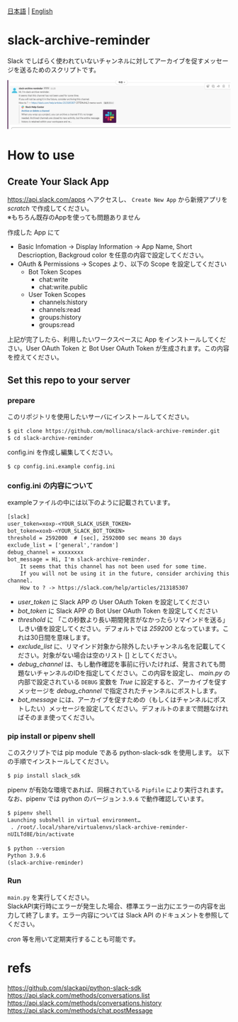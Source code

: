 [日本語](README.md) | [English](README.en.md)

# slack-archive-reminder

Slack でしばらく使われていないチャンネルに対してアーカイブを促すメッセージを送るためのスクリプトです。

![slack-archive-reminder.png](slack-archive-reminder.png)

# How to use

## Create Your Slack App

https://api.slack.com/apps へアクセスし、 `Create New App` から新規アプリを _scratch_ で作成してください。  
※もちろん既存のAppを使っても問題ありません  

作成した App にて
 - Basic Infomation -> Display Information -> App Name, Short Descrioption, Backgroud color を任意の内容で設定してください。  
 - OAuth & Permissions -> Scopes より、以下の Scope を設定してください
   - Bot Token Scopes
     - chat:write
     - chat:write.public
   - User Token Scopes
     - channels:history
     - channels:read
     - groups:history
     - groups:read

上記が完了したら、利用したいワークスペースに App をインストールしてください。User OAuth Token と Bot User OAuth Token が生成されます。この内容を控えてください。  

## Set this repo to your server

### prepare

このリポジトリを使用したいサーバにインストールしてください。  
```
$ git clone https://github.com/mollinaca/slack-archive-reminder.git
$ cd slack-archive-reminder
```

config.ini を作成し編集してください。
```
$ cp config.ini.example config.ini
```

### config.ini の内容について

exampleファイルの中には以下のように記載されています。
```
[slack]
user_token=xoxp-<YOUR_SLACK_USER_TOKEN>
bot_token=xoxb-<YOUR_SLACK_BOT_TOKEN>
threshold = 2592000  # [sec], 2592000 sec means 30 days
exclude_list = ['general','random']
debug_channel = xxxxxxxx
bot_message = Hi, I'm slack-archive-reminder.
    It seems that this channel has not been used for some time.
    If you will not be using it in the future, consider archiving this channel.
    How to ? -> https://slack.com/help/articles/213185307

```
 - *user_token* に Slack APP の User OAuth Token を設定してください
 - *bot_token* に Slack APP の Bot User OAuth Token を設定してください
 - *threshold* に 「この秒数より長い期間発言がなかったらリマインドを送る」しきい値を設定してください。デフォルトでは _259200_ となっています。これは30日間を意味します。
 - *exclude_list* に、リマインド対象から除外したいチャンネル名を記載してください。対象がない場合は空のリスト [] としてください。
 - *debug_channel* は、もし動作確認を事前に行いたければ、発言されても問題ないチャンネルのIDを指定してください。この内容を設定し、 _main.py_ の内部で設定されている `DEBUG` 変数を _True_ に設定すると、アーカイブを促すメッセージを _debug_channel_ で指定されたチャンネルにポストします。
 - *bot_message* には、アーカイブを促すための（もしくはチャンネルにポストしたい）メッセージを設定してください。デフォルトのままで問題なければそのまま使ってください。


### pip install or pipenv shell

このスクリプトでは pip module である python-slack-sdk を使用します。
以下の手順でインストールしてください。

```
$ pip install slack_sdk
```
pipenv が有効な環境であれば、同梱されている `Pipfile` により実行されます。  
なお、pipenv では python のバージョン `3.9.6` で動作確認しています。  
```
$ pipenv shell
Launching subshell in virtual environment…
 . /root/.local/share/virtualenvs/slack-archive-reminder-nUILTd8E/bin/activate

$ python --version
Python 3.9.6
(slack-archive-reminder)
```

### Run

`main.py` を実行してください。  
SlackAPI実行時にエラーが発生した場合、標準エラー出力にエラーの内容を出力して終了します。エラー内容については Slack API のドキュメントを参照してください。  

_cron_ 等を用いて定期実行することも可能です。  


# refs

https://github.com/slackapi/python-slack-sdk  
https://api.slack.com/methods/conversations.list  
https://api.slack.com/methods/conversations.history  
https://api.slack.com/methods/chat.postMessage  
